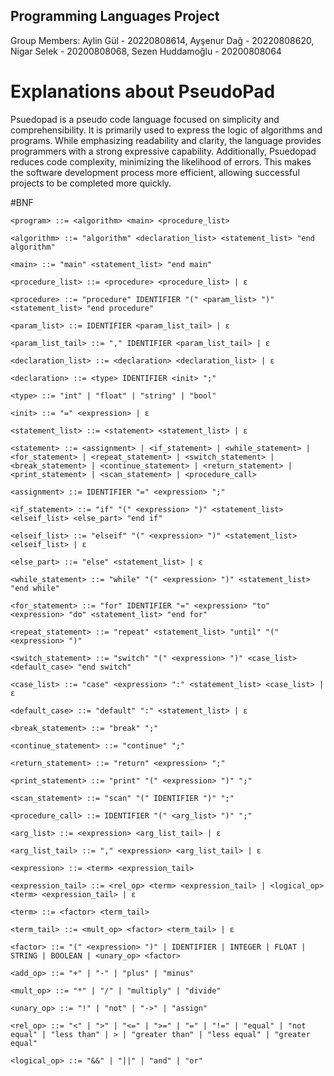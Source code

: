 ## Programming Languages Project
Group Members: Aylin Gül -  20220808614, 
               Ayşenur Dağ - 20220808620, 
               Nigar Selek - 20200808068, 
               Sezen Huddamoğlu - 20200808064


# Explanations about PseudoPad
Psuedopad is a pseudo code language focused on simplicity and comprehensibility. It is primarily used to express the logic of algorithms and programs. While emphasizing readability and clarity, the language provides programmers with a strong expressive capability. Additionally, Psuedopad reduces code complexity, minimizing the likelihood of errors. This makes the software development process more efficient, allowing successful projects to be completed more quickly.


#BNF
```
<program> ::= <algorithm> <main> <procedure_list>

<algorithm> ::= "algorithm" <declaration_list> <statement_list> "end algorithm"

<main> ::= "main" <statement_list> "end main"

<procedure_list> ::= <procedure> <procedure_list> | ε

<procedure> ::= "procedure" IDENTIFIER "(" <param_list> ")" <statement_list> "end procedure"

<param_list> ::= IDENTIFIER <param_list_tail> | ε

<param_list_tail> ::= "," IDENTIFIER <param_list_tail> | ε

<declaration_list> ::= <declaration> <declaration_list> | ε

<declaration> ::= <type> IDENTIFIER <init> ";"

<type> ::= "int" | "float" | "string" | "bool"

<init> ::= "=" <expression> | ε

<statement_list> ::= <statement> <statement_list> | ε

<statement> ::= <assignment> | <if_statement> | <while_statement> | <for_statement> | <repeat_statement> | <switch_statement> | <break_statement> | <continue_statement> | <return_statement> | <print_statement> | <scan_statement> | <procedure_call>

<assignment> ::= IDENTIFIER "=" <expression> ";"

<if_statement> ::= "if" "(" <expression> ")" <statement_list> <elseif_list> <else_part> "end if"

<elseif_list> ::= "elseif" "(" <expression> ")" <statement_list> <elseif_list> | ε

<else_part> ::= "else" <statement_list> | ε

<while_statement> ::= "while" "(" <expression> ")" <statement_list> "end while"

<for_statement> ::= "for" IDENTIFIER "=" <expression> "to" <expression> "do" <statement_list> "end for"

<repeat_statement> ::= "repeat" <statement_list> "until" "(" <expression> ")"

<switch_statement> ::= "switch" "(" <expression> ")" <case_list> <default_case> "end switch"

<case_list> ::= "case" <expression> ":" <statement_list> <case_list> | ε

<default_case> ::= "default" ":" <statement_list> | ε

<break_statement> ::= "break" ";"

<continue_statement> ::= "continue" ";"

<return_statement> ::= "return" <expression> ";"

<print_statement> ::= "print" "(" <expression> ")" ";"

<scan_statement> ::= "scan" "(" IDENTIFIER ")" ";"

<procedure_call> ::= IDENTIFIER "(" <arg_list> ")" ";"

<arg_list> ::= <expression> <arg_list_tail> | ε

<arg_list_tail> ::= "," <expression> <arg_list_tail> | ε

<expression> ::= <term> <expression_tail>

<expression_tail> ::= <rel_op> <term> <expression_tail> | <logical_op> <term> <expression_tail> | ε

<term> ::= <factor> <term_tail>

<term_tail> ::= <mult_op> <factor> <term_tail> | ε

<factor> ::= "(" <expression> ")" | IDENTIFIER | INTEGER | FLOAT | STRING | BOOLEAN | <unary_op> <factor>

<add_op> ::= "+" | "-" | "plus" | "minus" 

<mult_op> ::= "*" | "/" | "multiply" | "divide"

<unary_op> ::= "!" | "not" | "->" | "assign"

<rel_op> ::= "<" | ">" | "<=" | ">=" | "=" | "!=" | "equal" | "not equal" | "less than" | > | "greater than" | "less equal" | "greater equal"

<logical_op> ::= "&&" | "||" | "and" | "or"
```
